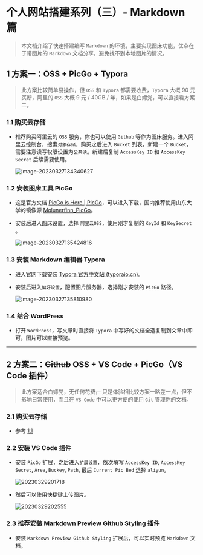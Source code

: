 # 个人网站搭建系列（三）- Markdown 篇

> 本文档介绍了快速搭建编写 `Markdown` 的环境，主要实现图床功能，优点在于带图片的 `Markdown` 文档分享，避免找不到本地图片的情况。

## 1 方案一：OSS + PicGo + Typora

> 此方案比较简单易操作，但 `OSS` 和 `Typora` 都需要收费，`Typora` 大概 90 元买断，阿里的 `OSS` 大概 9 元 /  40GB / 年，如果是白嫖党，可以直接看方案二。

### 1.1 购买云存储

- 推荐购买阿里云的 `OSS` 服务，你也可以使用 `Github` 等作为图床服务。进入阿里云控制台，搜索`对象存储`，购买之后进入 `Bucket` 列表，新建一个 `Bucket`，需要注意读写权限设置为`公共读`。新建后复制 `AccessKey ID` 和 `AccessKey Secret` 后续需要使用。

  ![image-20230327134340627](https://zoulei-images.oss-cn-chengdu.aliyuncs.com/md_img/image-20230327134340627.png)

### 1.2 安装图床工具 PicGo

- 这是官方文档 [PicGo is Here | PicGo](https://picgo.github.io/PicGo-Doc/zh/guide/#picgo-is-here)，可以进入下载，国内推荐使用山东大学的镜像源 [Molunerfinn_PicGo](https://mirrors.sdu.edu.cn/github-release/Molunerfinn_PicGo/)。

- 安装后进入图床设置，选择 `阿里云OSS`，使用刚才复制的 `KeyId` 和 `KeySecret` 。

  ![image-20230327135424816](https://zoulei-images.oss-cn-chengdu.aliyuncs.com/md_img/image-20230327135424816.png)

### 1.3 安装 Markdown 编辑器 Typora

- 进入官网下载安装 [Typora 官方中文站 (typoraio.cn)](https://typoraio.cn/)。

- 安装后进入`偏好设置`，配置图片服务器，选择刚才安装的 `PicGo` 路径。

  ![image-20230327135810980](https://zoulei-images.oss-cn-chengdu.aliyuncs.com/md_img/image-20230327135810980.png)

### 1.4 结合 WordPress

- 打开 `WordPress`，写文章时直接将 `Typora` 中写好的文档全选复制到文章中即可，图片可以直接预览。

---

## 2 方案二：~~Github~~ OSS + VS Code + PicGo（VS Code 插件）

> 此方案适合白嫖党，~~无任何花费，~~ 只是体验相比较方案一略差一点，但不影响日常使用，而且在 `VS Code` 中可以更方便的使用 `Git` 管理你的文档。

### 2.1 购买云存储

- 参考 [1.1](#1.1)

### 2.2 安装 VS Code 插件

- 安装 `PicGo` 扩展，之后进入`扩展设置`，依次填写 `AccessKey ID`, `AccessKey Secret`, `Area`, `Buckey`, `Path`, 最后 `Current Pic Bed` 选择 `aliyun`。

  ![20230329201718](https://zoulei-images.oss-cn-chengdu.aliyuncs.com/md-images/20230329201718.png)

- 然后可以使用快捷键上传图片。

  ![20230329202555](https://zoulei-images.oss-cn-chengdu.aliyuncs.com/md-images/20230329202555.png)

### 2.3 推荐安装 Markdown Preview Github Styling 插件

- 安装 `Markdown Preview Github Styling` 扩展后，可以实时预览 `Markdown` 文档。